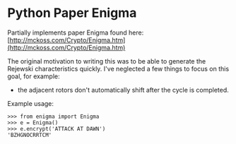 # Python Paper Enigma

Partially implements paper Enigma found here:
[http://mckoss.com/Crypto/Enigma.htm](http://mckoss.com/Crypto/Enigma.htm)

The original motivation to writing this was to be able to generate the Rejewski
characteristics quickly.  I've neglected a few things to focus on this goal,
for example: 

* the adjacent rotors don't automatically shift after the cycle is completed.

Example usage:

    >>> from enigma import Enigma
    >>> e = Enigma()
    >>> e.encrypt('ATTACK AT DAWN')
    'BZHGNOCRRTCM'

